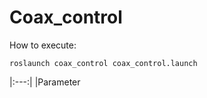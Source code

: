 # Coax_control

How to execute:

```
roslaunch coax_control coax_control.launch
```

|:---:|
|Parameter

